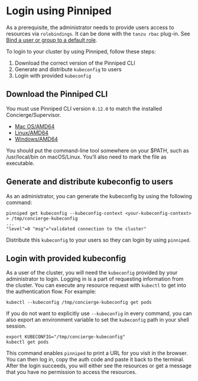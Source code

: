 # Login using Pinniped

As a prerequisite, the administrator needs to provide users access to resources via `rolebindings`. It can be done with the `tanzu rbac` plug-in. See [Bind a user or group to a default role](binding.md).

To login to your cluster by using Pinniped, follow these steps:

1. Download the correct version of the Pinniped CLI
1. Generate and distribute `kubeconfig` to users
1. Login with provided `kubeconfig`

## Download the Pinniped CLI
You must use Pinniped CLI version `0.12.0` to match the installed Concierge/Supervisor.

- [Mac OS/AMD64](https://get.pinniped.dev/v0.12.0/pinniped-cli-darwin-amd64)
- [Linux/AMD64](https://get.pinniped.dev/v0.12.0/pinniped-cli-linux-amd64)
- [Windows/AMD64](https://get.pinniped.dev/v0.12.0/pinniped-cli-windows-amd64.exe)

You should put the command-line tool somewhere on your $PATH, such as /usr/local/bin on macOS/Linux. You’ll also need to mark the file as executable.

## Generate and distribute kubeconfig to users

As an administrator, you can generate the kubeconfig by using the following command:

```console
pinniped get kubeconfig --kubeconfig-context <your-kubeconfig-context>  > /tmp/concierge-kubeconfig
...
"level"=0 "msg"="validated connection to the cluster"
```

Distribute this `kubeconfig` to your users so they can login by using `pinniped`.

## Login with provided kubeconfig

As a user of the cluster, you will need the `kubeconfig` provided by your administrator to login. Logging in is a part of requesting information from the cluster. You can execute any resource request with `kubectl` to get into the authentication flow. For example:

```console
kubectl --kubeconfig /tmp/concierge-kubeconfig get pods
```

If you do not want to explicitly use `--kubeconfig` in every command, you can also export an environment variable to set the `kubeconfig` path in your shell session.

```console
export KUBECONFIG="/tmp/concierge-kubeconfig"
kubectl get pods
```

This command enables `pinniped` to print a URL for you visit in the browser. You can then log in, copy the auth code and paste it back to the terminal.
After the login succeeds, you will either see the resources or get a message that you have no permission to access the resources.
